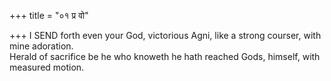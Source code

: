 +++
title = "०१ प्र वो"

+++
I SEND forth even your God, victorious Agni, like a strong courser, with mine adoration.  
     Herald of sacrifice be he who knoweth he hath reached Gods, himself, with measured motion.